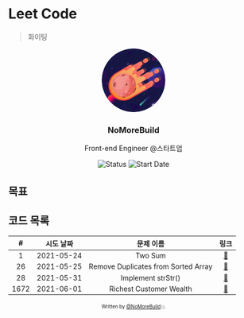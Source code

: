 # Leet Code

> 화이팅

<div align="center">
  
<img src="assets/profile.png" width="128px" height="128px" style="border-radius:50%">

<h3> NoMoreBuild </h3>
<p>Front-end Engineer @스타트업</p>

![Status](https://img.shields.io/badge/MunziYa-gray.svg)
![Start Date](https://img.shields.io/badge/Start%20Date-2021--05--14-23d16b.svg)

</div>

## 목표

## 코드 목록

|  #   | 시도 날짜  |              문제 이름              |            링크            |
| :--: | :--------: | :---------------------------------: | :------------------------: |
|  1   | 2021-05-24 |               Two Sum               |  [:link:](problems/1.js)   |
|  26  | 2021-05-25 | Remove Duplicates from Sorted Array |  [:link:](problems/26.js)  |
|  28  | 2021-05-31 |         Implement strStr()          |  [:link:](problems/28.js)  |
| 1672 | 2021-06-01 |       Richest Customer Wealth       | [:link:](problems/1672.js) |

<div align="center">

<sub><sup>Written by <a href="https://github.com/nomorebuild">@NoMoreBuild</a></sup></sub><small>💥</small>

</div>
